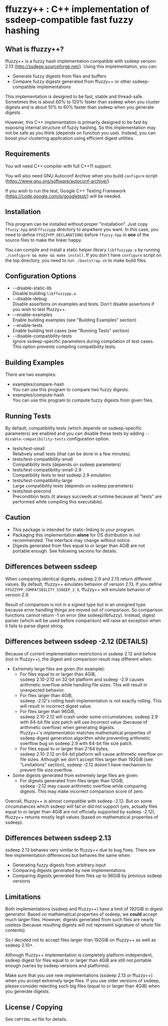 ffuzzy++ : C++ implementation of ssdeep-compatible fast fuzzy hashing
======================================================================



What is ffuzzy++?
------------------

ffuzzy++ is a fuzzy hash implementation compatible with
ssdeep version 2.13 (<http://ssdeep.sourceforge.net/>).
Using this implementation, you can:

*	Generate fuzzy digests from files and buffers
*	Compare fuzzy digests generated from ffuzzy++ or
	other ssdeep-compatible implementations

This implementation is designed to be fast, stable and thread-safe.
Sometimes this is about 60% to 120% faster than ssdeep when you
cluster digests and is about 10% to 60% faster than ssdeep when
you generate digests.

However, this C++ implementation is primarily designed to be fast
by exposing internal structure of fuzzy hashing. So this
implementation may not be safe as you think (depends on function
you use). Instead, you can boost your clustering application
using efficient digest utilities.



Requirements
-------------

You will need C++ compiler with full C++11 support.

You will also need GNU Autoconf Archive when you build `configure`
script (<https://www.gnu.org/software/autoconf-archive/>).

If you wish to run the test, Google C++ Testing Framework
(<https://code.google.com/p/googletest/>) will be needed.



Installation
-------------

This program can be installed without proper "installation".
Just copy `ffuzzy.hpp` and `ffuzzypp` directory to anywhere you want.
In this case, you need to define `FFUZZYPP_DECLARATIONS` before 
`ffuzzy.hpp` in **one** of the source files to make the linker happy.

You can compile and install a static helper library `libffuzzypp.a`
by running `./configure && make && make install`.
If you don't have `configure` script on the top directory, you need
to run `./bootstrap.sh` to make build files.



Configuration Options
----------------------

*	--disable-static-lib  
	Disable building `libffuzzypp.a`
*	--disable-debug  
	Disable assertions on examples and tests.
	Don't disable assertions if you wish to test ffuzzy++.
*	--enable-examples  
	Enable building examples (see "Building Examples" section)
*	--enable-tests  
	Enable building test cases (see "Running Tests" section)
*	--disable-compatibility-tests  
	Ignore ssdeep-specific parameters during compilation of
	test cases. This option prevents compiling compatibility tests.



Building Examples
------------------

There are two examples:

*	examples/compare-hash  
	You can use this program to compare two fuzzy digests.
*	examples/compute-hash  
	You can use this program to compute fuzzy digests from
	given files.



Running Tests
--------------

By default, compatibility tests (which depends on ssdeep-specific
parameters) are enabled and you can disable these tests by adding
`--disable-compatibility-tests` configuration option.

*	tests/test-small  
	Relatively small tests (that can be done in a few minutes).
*	tests/test-compatibility-small  
	Compatibility tests (depends on ssdeep parameters)
*	tests/test-compatibility-small-2.9  
	Compatibility tests to test ssdeep 2.9 emulation
*	tests/test-compatibility-large  
	Large compatibility tests (depends on ssdeep parameters)
*	tests/test-precond  
	Precondition tests (it always succeeds at runtime because
	all "tests" are performed while compiling this executable).



Caution
--------

*	This package is intended for static-linking to your program.
*	Packaging this implementation **alone** for OS distribution
	is not recommended.  The interface may change without notice.
*	Digests generated from files equal to or larger than 4GiB
	are not portable enough. See following secions for details.



Differences between ssdeep
---------------------------

When comparing identical digests, ssdeep 2.9 and 2.13 return different
values. By default, ffuzzy++ emulates behavior of version 2.13.
If you define `FFUZZYPP_COMPATIBILITY_SSDEEP_2_9`, ffuzzy++ will
emulate behavior of version 2.9.

Result of comparison is not in a signed type but in an unsigned type
because error handling things are moved out of comparison.
So comparison functions cannot return -1 on error (like ssdeep/libfuzzy).
Instead, digest parser (which will be used before comparison) will raise
an exception when it fails to parse digest string.



Differences between ssdeep -2.12 (DETAILS)
-------------------------------------------

Because of current implementation restrictions in ssdeep 2.12 and before
(not in ffuzzy++), the digest and comparison result may different when:

*	Extremely large files are given (for example):
	*	For files equal to or larger than 4GiB,  
		ssdeep 2.10-2.12 on 32-bit platform and ssdeep -2.9
		causes arithmetic overflow while handling file sizes.
		This will result in unexpected behavior.
	*	For files larger than 4GiB,  
		ssdeep -2.12's rolling hash implementation is not exactly
		rolling. This will result in incorrect digest value.
	*	For files larger than 96GiB,  
		ssdeep 2.10-2.12 will crash under some circumstances.
		ssdeep 2.9 with 64-bit file size patch will use incorrect value
		(because of arithmetic overflow) when generating digests.  
		ffuzzy++'s implementation matches mathematical properties
		of ssdeep digest generation algorithm while preventing
		arithmetic overflow bug on ssdeep 2.9 with
		64-bit file size patch.
	*	For files equal to or larger than 2^64 bytes,  
		ssdeep 2.10-2.12 on 64-bit platform will cause arithmetic
		overflow on file sizes. Although we don't accept
		files larger than 192GiB (see "Limitations" section), ssdeep
		-2.12 doesn't have mechanism to prevent file size overflow.
*	Some digests generated from extremely large files are given:
	*	For digests generated from files larger than 12GiB,  
		ssdeep -2.12 may cause arithmetic overflow while comparing
		digests. This may make incorrect comparison score of zero.

Overrall, ffuzzy++ is almost compatible with ssdeep -2.12. But on some
circumstances which ssdeep will fail or did not support (yes, actually
files equal to or larger than 4GiB are not officially supported by
ssdeep -2.12), ffuzzy++ returns mostly legit values
(based on mathematical properties of ssdeep).



Differences between ssdeep 2.13
--------------------------------

ssdeep 2.13 behaves very similar to ffuzzy++ due to bug fixes.
There are few implementation differences but behaves the same when:

*	Generating fuzzy digests from arbitrary input
*	Comparing digests generated by new implementations
*	Comparing digests generated from files up to 96GiB
	by previous ssdeep versions



Limitations
------------

Both implementations (ssdeep and ffuzzy++) have a limit of 192GiB in
digest generator. Based on mathematical properties of ssdeep,
we **could** accept much larger files. However, digests generated
from such files are nearly useless (because resulting digests will
not represent signature of whole file contents).

So I decided not to accept files larger than 192GiB on ffuzzy++
as well as ssdeep 2.10+.

Although ffuzzy++ implementation is completely platform-independent,
ssdeep digest for files equal to or larger than 4GiB are still not
portable enough (varies by ssdeep versions and platforms).

Make sure that you use new implementations (ssdeep 2.13 or ffuzzy++)
when you accept extremely large files. If you use older versions of
ssdeep, please consider rejecting such big files (equal to or larger
than 4GiB) when you generate digests.



License / Copying
------------------

See `COPYING.md` file for details.
